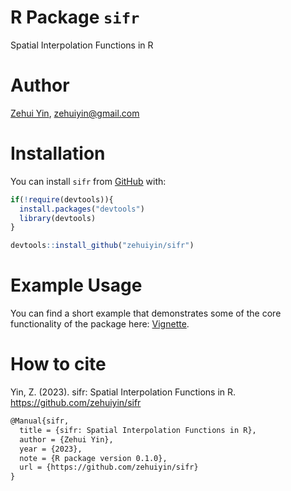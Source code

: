 
# R Package `sifr`

Spatial Interpolation Functions in R

# Author

[Zehui Yin](https://zehuiyin.github.io/), <zehuiyin@gmail.com>

# Installation

You can install `sifr` from [GitHub](https://github.com/) with:

``` r
if(!require(devtools)){
  install.packages("devtools")
  library(devtools)
}

devtools::install_github("zehuiyin/sifr")
```

# Example Usage

You can find a short example that demonstrates some of the core
functionality of the package here:
[Vignette](https://zehuiyin.github.io/sifr/).

# How to cite

Yin, Z. (2023). sifr: Spatial Interpolation Functions in R.
<https://github.com/zehuiyin/sifr>

``` latex
@Manual{sifr,
  title = {sifr: Spatial Interpolation Functions in R},
  author = {Zehui Yin},
  year = {2023},
  note = {R package version 0.1.0},
  url = {https://github.com/zehuiyin/sifr}
}
```
